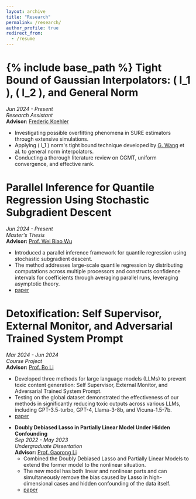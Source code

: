 ```yaml
---
layout: archive
title: "Research"
permalink: /research/
author_profile: true
redirect_from:
  - /resume
---
```


{% include base_path %}
Tight Bound of Gaussian Interpolators: \( l_1 \), \( l_2 \), and General Norm
====== 
  *Jun 2024 - Present*  
  *Research Assistant*  
  **Advisor:** [Frederic Koehler](https://frkoehle.github.io/)  
  - Investigating possible overfitting phenomena in SURE estimators through extensive simulations.
  - Applying \( l_1 \) norm's tight bound technique developed by [G. Wang](https://guillaumew16.github.io/) et al. to general norm interpolators.
  - Conducting a thorough literature review on CGMT, uniform convergence, and effective rank.

Parallel Inference for Quantile Regression Using Stochastic Subgradient Descent
======
  *Jun 2024 - Present*  
  *Master's Thesis*  
  **Advisor:** [Prof. Wei Biao Wu](https://www.stat.uchicago.edu/~wbwu/)  
  - Introduced a parallel inference framework for quantile regression using stochastic subgradient descent.
  - The method addresses large-scale quantile regression by distributing computations across multiple processors and constructs confidence intervals for coefficients through averaging parallel runs, leveraging asymptotic theory.
  - [paper](../assets/paper1.pdf)

Detoxification: Self Supervisor, External Monitor, and Adversarial Trained System Prompt
======  
  *Mar 2024 - Jun 2024*  
  *Course Project*  
  **Advisor:** [Prof. Bo Li](https://aisecure.github.io/)  
  - Developed three methods for large language models (LLMs) to prevent toxic content generation: Self Supervisor, External Monitor, and Adversarial Trained System Prompt.
  - Testing on the global dataset demonstrated the effectiveness of our methods in significantly reducing toxic outputs across various LLMs, including GPT-3.5-turbo, GPT-4, Llama-3-8b, and Vicuna-1.5-7b.
  - [paper](../assets/paper2.pdf)

* **Doubly Debiased Lasso in Partially Linear Model Under Hidden Confounding**  
  *Sep 2022 - May 2023*  
  *Undergraduate Dissertation*  
  **Advisor:** [Prof. Gaorong Li](https://orcid.org/0000-0002-1784-3472)  
  - Combined the Doubly Debiased Lasso and Partially Linear Models to extend the former model to the nonlinear situation.
  - The new model has both linear and nonlinear parts and can simultaneously remove the bias caused by Lasso in high-dimensional cases and hidden confounding of the data itself.
  - [paper](../assets/paper3.pdf)